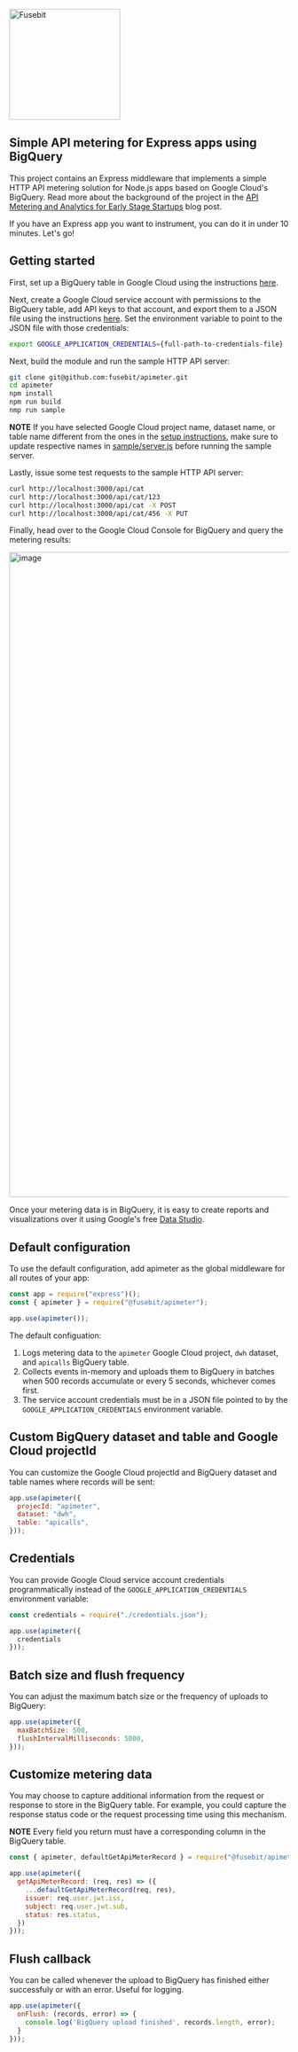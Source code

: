 <a href="https://fusebit.io?utm_source=github.com&utm_medium=referral&utm_campaign=apimeter&utm_content=readme-md-logo"><img width="200" src="https://user-images.githubusercontent.com/822369/154325005-d5576316-6cfd-4190-af02-d62024c5e659.png" alt="Fusebit"></a>

## Simple API metering for Express apps using BigQuery

This project contains an Express middleware that implements a simple HTTP API metering solution for Node.js apps based on Google Cloud's BigQuery. Read more about the background of the project in the [API Metering and Analytics for Early Stage Startups](https://fusebit.io/blog/api-metering-and-analytics-for-early-stage-startups/?utm_source=github.com&utm_medium=referral&utm_campaign=apimeter&utm_content=readme-md-body) blog post. 

If you have an Express app you want to instrument, you can do it in under 10 minutes. Let's go!

## Getting started

First, set up a BigQuery table in Google Cloud using the instructions [here](SETUP.md).

Next, create a Google Cloud service account with permissions to the BigQuery table, add API keys to that account, and export them to a JSON file using the instructions [here](https://cloud.google.com/docs/authentication/production). Set the environment variable to point to the JSON file with those credentials:

```bash
export GOOGLE_APPLICATION_CREDENTIALS={full-path-to-credentials-file}
```

Next, build the module and run the sample HTTP API server:

```bash
git clone git@github.com:fusebit/apimeter.git
cd apimeter
npm install
npm run build
nmp run sample
```

**NOTE** If you have selected Google Cloud project name, dataset name, or table name different from the ones in the [setup instructions](SETUP.md), make sure to update respective names in [sample/server.js](sample/server.js) before running the sample server.

Lastly, issue some test requests to the sample HTTP API server:

```bash
curl http://localhost:3000/api/cat
curl http://localhost:3000/api/cat/123
curl http://localhost:3000/api/cat -X POST
curl http://localhost:3000/api/cat/456 -X PUT
```

Finally, head over to the Google Cloud Console for BigQuery and query the metering results:

<img width="1164" alt="image" src="https://user-images.githubusercontent.com/822369/158484521-6c4d2505-ca5b-4a21-840f-fbc7462870b7.png">

Once your metering data is in BigQuery, it is easy to create reports and visualizations over it using Google's free [Data Studio](https://datastudio.withgoogle.com/).

## Default configuration

To use the default configuration, add apimeter as the global middleware for all routes of your app:

```javascript
const app = require("express")();
const { apimeter } = require("@fusebit/apimeter");

app.use(apimeter());

```

The default configuation:
1. Logs metering data to the `apimeter` Google Cloud project, `dwh` dataset, and `apicalls` BigQuery table. 
1. Collects events in-memory and uploads them to BigQuery in batches when 500 records accumulate or every 5 seconds, whichever comes first. 
1. The service account credentials must be in a JSON file pointed to by the `GOOGLE_APPLICATION_CREDENTIALS` environment variable.

## Custom BigQuery dataset and table and Google Cloud projectId

You can customize the Google Cloud projectId and BigQuery dataset and table names where records will be sent:

```javascript
app.use(apimeter({
  projecId: "apimeter",
  dataset: "dwh",
  table: "apicalls",
}));
```

## Credentials

You can provide Google Cloud service account credentials programmatically instead of the `GOOGLE_APPLICATION_CREDENTIALS` environment variable:

```javascript
const credentials = require("./credentials.json");

app.use(apimeter({
  credentials
}));
```

## Batch size and flush frequency

You can adjust the maximum batch size or the frequency of uploads to BigQuery:

```javascript
app.use(apimeter({
  maxBatchSize: 500,
  flushIntervalMilliseconds: 5000,
}));
```

## Customize metering data

You may choose to capture additional information from the request or response to store in the BigQuery table. For example, you could capture the response status code or the request processing time using this mechanism. 

**NOTE** Every field you return must have a corresponding column in the BigQuery table. 

```javascript
const { apimeter, defaultGetApiMeterRecord } = require("@fusebit/apimeter");

app.use(apimeter({
  getApiMeterRecord: (req, res) => ({
    ...defaultGetApiMeterRecord(req, res),
    issuer: req.user.jwt.iss,
    subject: req.user.jwt.sub,
    status: res.status,
  })
}));
```

## Flush callback

You can be called whenever the upload to BigQuery has finished either successfuly or with an error. Useful for logging.

```javascript
app.use(apimeter({
  onFlush: (records, error) => {
    console.log('BigQuery upload finished', records.length, error);
  }
}));
```
